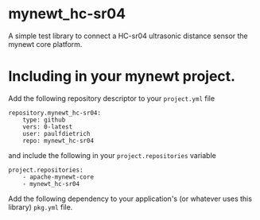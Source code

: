 # mynewt_hc-sr04

A simple test library to connect a HC-sr04 ultrasonic distance sensor the mynewt core platform.

# Including in your mynewt project.

Add the following repository descriptor to your `project.yml` file

```
repository.mynewt_hc-sr04:
    type: github
    vers: 0-latest
    user: paulfdietrich
    repo: mynewt_hc-sr04
```

and include the following in your `project.repositories` variable

```
project.repositories:
    - apache-mynewt-core
    - mynewt_hc-sr04
```

Add the following dependency to your application's (or whatever uses this library) `pkg.yml` file.

```
```

